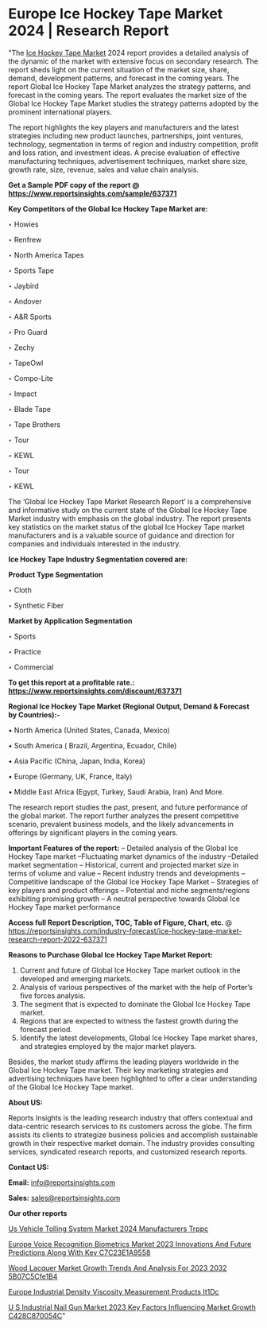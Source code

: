 # Europe Ice Hockey Tape Market 2024 | Research Report

"The <a href=https://www.reportsinsights.com/sample/637371>Ice Hockey Tape Market</a> 2024 report provides a detailed analysis of the dynamic of the market with extensive focus on secondary research. The report sheds light on the current situation of the market size, share, demand, development patterns, and forecast in the coming years. The report Global Ice Hockey Tape Market analyzes the strategy patterns, and forecast in the coming years. The report evaluates the market size of the Global Ice Hockey Tape Market studies the strategy patterns adopted by the prominent international players.

The report highlights the key players and manufacturers and the latest strategies including new product launches, partnerships, joint ventures, technology, segmentation in terms of region and industry competition, profit and loss ration, and investment ideas. A precise evaluation of effective manufacturing techniques, advertisement techniques, market share size, growth rate, size, revenue, sales and value chain analysis.

<strong>Get a Sample PDF copy of the report @ <a href=https://www.reportsinsights.com/sample/637371 style=color:#0000ff;>https://www.reportsinsights.com/sample/637371</a></strong>

<strong>Key Competitors of the Global Ice Hockey Tape Market are:</strong>

‣ Howies

‣ Renfrew

‣ North America Tapes

‣ Sports Tape

‣ Jaybird

‣ Andover

‣ A&R Sports

‣ Pro Guard

‣ Zechy

‣ TapeOwl

‣ Compo-Lite

‣ Impact

‣ Blade Tape

‣ Tape Brothers

‣ Tour

‣ KEWL

‣ Tour

‣ KEWL

The ‘Global Ice Hockey Tape Market Research Report’ is a comprehensive and informative study on the current state of the Global Ice Hockey Tape Market industry with emphasis on the global industry. The report presents key statistics on the market status of the global Ice Hockey Tape market manufacturers and is a valuable source of guidance and direction for companies and individuals interested in the industry.

<strong>Ice Hockey Tape Industry Segmentation covered are:</strong>

<strong>Product Type Segmentation</strong>

‣    Cloth

‣ Synthetic Fiber

<strong>Market by Application Segmentation</strong>

‣   Sports

‣ Practice

‣ Commercial

<strong>To get this report at a profitable rate.: <a href=https://www.reportsinsights.com/discount/637371 style=color:#0000ff;>https://www.reportsinsights.com/discount/637371</a></strong>

<strong>Regional Ice Hockey Tape Market (Regional Output, Demand &amp; Forecast by Countries):-</strong>

• North America (United States, Canada, Mexico)

• South America ( Brazil, Argentina, Ecuador, Chile)

• Asia Pacific (China, Japan, India, Korea)

• Europe (Germany, UK, France, Italy)

• Middle East Africa (Egypt, Turkey, Saudi Arabia, Iran) And More.

The research report studies the past, present, and future performance of the global market. The report further analyzes the present competitive scenario, prevalent business models, and the likely advancements in offerings by significant players in the coming years.

<strong>Important Features of the report:</strong>
– Detailed analysis of the Global Ice Hockey Tape market
–Fluctuating market dynamics of the industry
–Detailed market segmentation
– Historical, current and projected market size in terms of volume and value
– Recent industry trends and developments
– Competitive landscape of the Global Ice Hockey Tape Market
– Strategies of key players and product offerings
– Potential and niche segments/regions exhibiting promising growth
– A neutral perspective towards Global Ice Hockey Tape market performance

<strong>Access full Report Description, TOC, Table of Figure, Chart, etc. </strong>@   <a href=https://reportsinsights.com/industry-forecast/ice-hockey-tape-market-research-report-2022-637371 style=color:#0000ff;>https://reportsinsights.com/industry-forecast/ice-hockey-tape-market-research-report-2022-637371</a>

<strong>Reasons to Purchase Global Ice Hockey Tape Market Report:</strong>
1. Current and future of Global Ice Hockey Tape market outlook in the developed and emerging markets.
2. Analysis of various perspectives of the market with the help of Porter’s five forces analysis.
3. The segment that is expected to dominate the Global Ice Hockey Tape market.
4. Regions that are expected to witness the fastest growth during the forecast period.
5. Identify the latest developments, Global Ice Hockey Tape market shares, and strategies employed by the major market players.

Besides, the market study affirms the leading players worldwide in the Global Ice Hockey Tape market. Their key marketing strategies and advertising techniques have been highlighted to offer a clear understanding of the Global Ice Hockey Tape market.

<strong><strong>About US</strong>:</strong>

Reports Insights is the leading research industry that offers contextual and data-centric research services to its customers across the globe. The firm assists its clients to strategize business policies and accomplish sustainable growth in their respective market domain. The industry provides consulting services, syndicated research reports, and customized research reports.

<strong>Contact US:</strong>

<p class=><b>Email:</b> <a href=mailto:info@reportsinsights.com>info@reportsinsights.com</a></p>
<p class=><b>Sales:</b> <a href=mailto:sales@reportsinsights.com>sales@reportsinsights.com</a></p>

<strong>Our other reports</strong>

<a href=https://www.linkedin.com/pulse/us-vehicle-tolling-system-market-2024-manufacturers-trppc/>Us Vehicle Tolling System Market 2024 Manufacturers Trppc</a>

<a href=https://medium.com/@sakshi.reportsinsights/europe-voice-recognition-biometrics-market-2023-innovations-and-future-predictions-along-with-key-c7c23e1a9558>Europe Voice Recognition Biometrics Market 2023 Innovations And Future Predictions Along With Key C7C23E1A9558</a>

<a href=https://medium.com/@sakshideshmukh994/wood-lacquer-market-growth-trends-and-analysis-for-2023-2032-5b07c5cfe1b4>Wood Lacquer Market Growth Trends And Analysis For 2023 2032 5B07C5Cfe1B4</a>

<a href=https://www.linkedin.com/pulse/europe-industrial-density-viscosity-measurement-products-it1dc/>Europe Industrial Density Viscosity Measurement Products It1Dc</a>

<a href=https://medium.com/@jagruti.reportsinsights/u-s-industrial-nail-gun-market-2023-key-factors-influencing-market-growth-c428c870054c>U S Industrial Nail Gun Market 2023 Key Factors Influencing Market Growth C428C870054C</a>"
